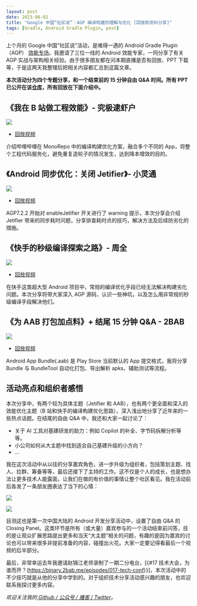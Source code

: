 ```yaml
---
layout: post
date: 2023-06-02
title: "Google 中国“社区说”：AGP 编译构建的理解与优化 [回放和资料分享]"
tags: [Gradle, Android Gradle Plugin, post]
---
```


上个月的 Google 中国“社区说”活动，是难得一遇的 Android Gradle Plugin（AGP） [效能专场](https://ctalks.gdgcn.net/?p=972)。我邀请了三位一线的 Android 效能专家，一同分享了有关 AGP 实战与架构相关经验。由于很多朋友都在问本期直播是否有回放、PPT 下载等，于是这两天我整理后把相关内容都汇总到这篇文章。

**本次活动分为四个专题分享，和一个结束前的 15 分钟自由 Q&A 时间。所有 PPT 已公开在该[仓库](https://github.com/2BAB/CTalk-AGP-2023-05)，所有回放在下面介绍中。**


## 《我在 B 站做工程效能》- 究极逮虾户

![](https://2bab-images.lastmayday.com/16856769376733.jpg?imageslim)


- [回放视频](https://www.bilibili.com/video/BV1rh4y1R7aQ/)

介绍哔哩哔哩在 MonoRepo 中的编译构建优化方案，融合多个不同的 App，将整个工程代码服务化，避免重复造轮子的情况发生，达到降本增效的目的。


## 《Android 同步优化：关闭 Jetifier》- 小灵通

![](https://2bab-images.lastmayday.com/16856769485791.jpg?imageslim)


- [回放视频](https://www.bilibili.com/video/BV11h4y1R7Ds)

AGP7.2.2 开始对 enableJetifier 开关进行了 warning 提示，本次分享会介绍 Jetifier 带来的同步耗时问题，分享排查耗时点的技巧，解决方法及后续防劣化的措施。


## 《快手的秒级编译探索之路》- 周全

![](https://2bab-images.lastmayday.com/202306021136921.png?imageslim)

- [回放视频](https://www.bilibili.com/video/BV1MP411X7Xf/)

在快手这类超大型 Android 项目中，常规的编译优化手段已经无法解决构建劣化问题。本次分享将带大家深入 AGP 源码，认识一些神坑，以及怎么用非常规的秒级编译手段解决他们。


## 《为 AAB 打包加点料》+ 结尾 15 分钟 Q&A - 2BAB

![](https://2bab-images.lastmayday.com/202306021135650.png?imageslim)

- [回放视频](https://www.bilibili.com/video/BV1eM4y1i7xP/)

Android App Bundle(.aab) 是 Play Store 当前默认的 App 提交格式，我将分享 Bundle 与 BundleTool 自动化打包、导出解析 apks、辅助测试等流程。


## 活动亮点和组织者感悟

本次分享中，有两个较为具体主题（Jetifier 和 AAB），也有两个更全面和深入的效能优化主题（B 站和快手的编译构建优化思路），深入浅出地分享了近年来的一些热点话题。在结尾的自由 Q&A 中，我还和大家一起讨论了：

- 关于 AI 工具对基建研发的助力：例如 Copilot 的补全、字节码拆解分析等等。
- 小公司如何从大主题中找到适合自己基建升级的小方向？
- ...

我在这次活动中从以往的分享嘉宾角色，进一步升级为组织者，包括策划主题、找人、拉群、筹备等等，最后还接下了主持的工作。这不仅是个人的成长，也是想办法让更多技术人能露面，让我们在做的有价值的事情让整个社区看见。我在活动前后各发了一条朋友圈表达了当下的心情：

![](https://2bab-images.lastmayday.com/202306022145698.png?imageslim)

![](https://2bab-images.lastmayday.com/202306022140489.png?imageslim)

目测这也是第一次中国大陆的 Android 开发分享活动中，设置了自由 Q&A 的 Closing Panel。这类环节是所有（或大量）嘉宾参与的一个活动结束前问答，目的是让观众扩展思路提出更多和当天“大主题”相关的问题，有趣的是因为嘉宾的讨论也可以带来很多非提前准备的内容，碰撞出火花。大家一定要记得看最后一个视频的后半部分。

最后，非常幸运去年我邀请赵锦江老师录制了一期二分电台，[《#17 技术大会，为谁而开？(https://binary.2bab.me/episodes/017-tech-conf)》]，本次活动中的不少技巧就是从他的分享中学到的。对于组织技术分享活动感兴趣的朋友，也欢迎联系我探讨更多内容。

*欢迎关注我的[ Github / 公众号 / 播客 / Twitter](/zh)。*


